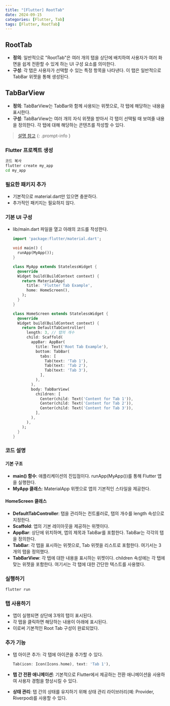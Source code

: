 ```yaml
---
title: "[Flutter] RootTab"
date: 2024-09-15
categories: [Flutter, Tab]
tags: [Flutter, RootTab]
---
```


## RootTab

- **정의**: 일반적으로 "RootTab"은 여러 개의 탭을 상단에 배치하여 사용자가 여러 화면을 쉽게 전환할 수 있게 하는 UI 구성 요소를 의미한다.
- **구성**: 각 탭은 사용자가 선택할 수 있는 특정 항목을 나타낸다. 이 탭은 일반적으로 TabBar 위젯을 통해 생성된다.

## TabBarView

- **정의**: TabBarView는 TabBar와 함께 사용되는 위젯으로, 각 탭에 해당하는 내용을 표시한다.
- **구성**: TabBarView는 여러 개의 자식 위젯을 받아서 각 탭이 선택될 때 보여줄 내용을 정의한다. 각 탭에 대해 해당하는 콘텐츠를 작성할 수 있다.

> [설명 참고](https://kyungryeol-yoon.github.io/posts/tab-bar-view)
{: .prompt-info }

### Flutter 프로젝트 생성

```bash
코드 복사
flutter create my_app
cd my_app
```

### 필요한 패키지 추가

- 기본적으로 material.dart만 있으면 충분하다.
- 추가적인 패키지는 필요하지 않다.

### 기본 UI 구성

- lib/main.dart 파일을 열고 아래의 코드를 작성한다.
  ```dart
  import 'package:flutter/material.dart';

  void main() {
    runApp(MyApp());
  }

  class MyApp extends StatelessWidget {
    @override
    Widget build(BuildContext context) {
      return MaterialApp(
        title: 'Flutter Tab Example',
        home: HomeScreen(),
      );
    }
  }

  class HomeScreen extends StatelessWidget {
    @override
    Widget build(BuildContext context) {
      return DefaultTabController(
        length: 3, // 탭의 개수
        child: Scaffold(
          appBar: AppBar(
            title: Text('Root Tab Example'),
            bottom: TabBar(
              tabs: [
                Tab(text: 'Tab 1'),
                Tab(text: 'Tab 2'),
                Tab(text: 'Tab 3'),
              ],
            ),
          ),
          body: TabBarView(
            children: [
              Center(child: Text('Content for Tab 1')),
              Center(child: Text('Content for Tab 2')),
              Center(child: Text('Content for Tab 3')),
            ],
          ),
        ),
      );
    }
  }
  ```

### 코드 설명

#### 기본 구조

- **main() 함수**: 애플리케이션의 진입점이다. runApp(MyApp())를 통해 Flutter 앱을 실행한다.
- **MyApp 클래스**: MaterialApp 위젯으로 앱의 기본적인 스타일을 제공한다.

#### HomeScreen 클래스

- **DefaultTabController**: 탭을 관리하는 컨트롤러로, 탭의 개수를 length 속성으로 지정한다.
- **Scaffold**: 앱의 기본 레이아웃을 제공하는 위젯이다.
- **AppBar**: 상단에 위치하며, 앱의 제목과 TabBar를 포함한다. TabBar는 각각의 탭을 정의한다.
- **TabBar**: 각 탭을 표시하는 위젯으로, Tab 위젯을 리스트로 포함한다. 여기서는 3개의 탭을 정의했다.
- **TabBarView**: 각 탭에 대한 내용을 표시하는 위젯이다. children 속성에는 각 탭에 맞는 위젯을 포함한다. 여기서는 각 탭에 대한 간단한 텍스트를 사용했다.

### 실행하기

```bash
flutter run
```

### 탭 사용하기

- 앱이 실행되면 상단에 3개의 탭이 표시된다.
- 각 탭을 클릭하면 해당하는 내용이 아래에 표시된다.
- 이로써 기본적인 Root Tab 구성이 완료되었다.

### 추가 기능

- 탭 아이콘 추가: 각 탭에 아이콘을 추가할 수 있다.
  ```dart
  Tab(icon: Icon(Icons.home), text: 'Tab 1'),
  ```

- **탭 간 전환 애니메이션**: 기본적으로 Flutter에서 제공하는 전환 애니메이션을 사용하여 사용자 경험을 향상시킬 수 있다.
- **상태 관리**: 탭 간의 상태를 유지하기 위해 상태 관리 라이브러리(예: Provider, Riverpod)를 사용할 수 있다.